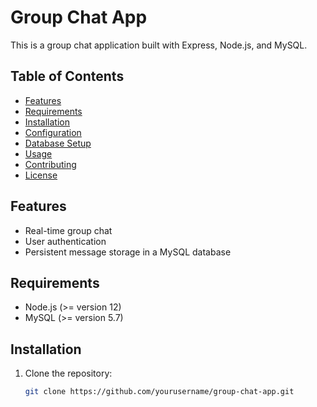 # Group Chat App

This is a group chat application built with Express, Node.js, and MySQL.

## Table of Contents
- [Features](#features)
- [Requirements](#requirements)
- [Installation](#installation)
- [Configuration](#configuration)
- [Database Setup](#database-setup)
- [Usage](#usage)
- [Contributing](#contributing)
- [License](#license)

## Features
- Real-time group chat
- User authentication
- Persistent message storage in a MySQL database

## Requirements
- Node.js (>= version 12)
- MySQL (>= version 5.7)

## Installation
1. Clone the repository:
   ```bash
   git clone https://github.com/yourusername/group-chat-app.git
